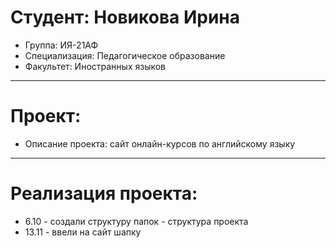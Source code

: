 # Студент: Новикова Ирина
- Группа: ИЯ-21АФ
- Специализация: Педагогическое образование
- Факультет: Иностранных языков
---
# Проект:
- Описание проекта: сайт онлайн-курсов по английскому языку
---
# Реализация проекта:
- 6.10 - создали структуру папок - структура проекта
- 13.11 - ввели на сайт шапку 